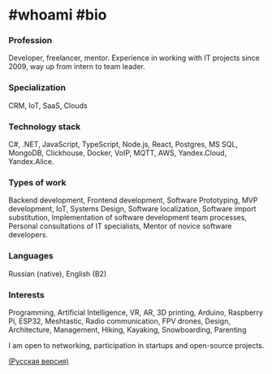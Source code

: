 # #whoami #bio

### Profession

Developer, freelancer, mentor.
Experience in working with IT projects since 2009, way up from intern to team leader.

### Specialization

CRM, IoT, SaaS, Clouds

### Technology stack

C#, .NET, JavaScript, TypeScript, Node.js, React, Postgres, MS SQL, MongoDB, Clickhouse, Docker, VoIP, MQTT, AWS, Yandex.Cloud, Yandex.Alice.

### Types of work

Backend development, Frontend development, Software Prototyping, MVP development, IoT, Systems Design, Software localization, Software import substitution, Implementation of software development team processes, Personal consultations of IT specialists, Mentor of novice software developers.

### Languages

Russian (native), English (B2)

### Interests

Programming, Artificial Intelligence, VR, AR, 3D printing, Arduino, Raspberry Pi, ESP32, Meshtastic, Radio communication, FPV drones, Design, Architecture, Management, Hiking, Kayaking, Snowboarding, Parenting

I am open to networking, participation in startups and open-source projects.

[(Русская версия)](../../blob/master/whoami_ru.md)

